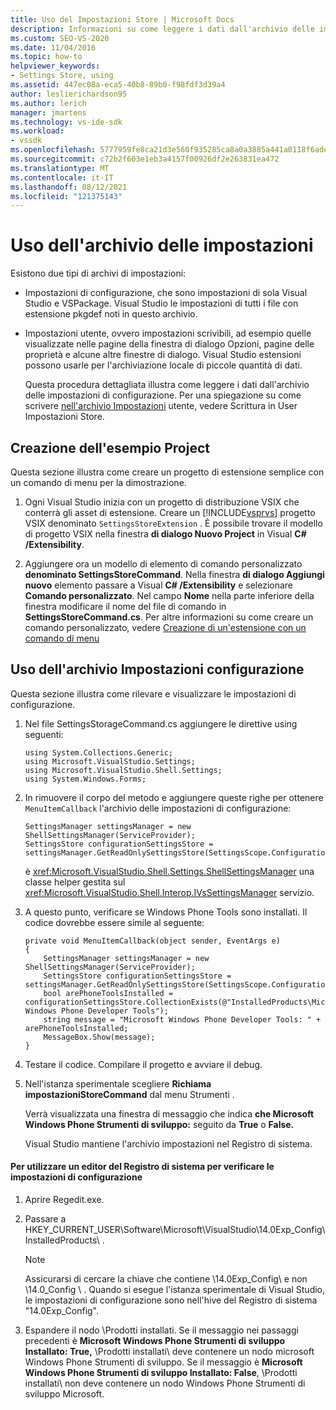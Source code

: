 ```yaml
---
title: Uso del Impostazioni Store | Microsoft Docs
description: Informazioni su come leggere i dati dall'archivio delle impostazioni di configurazione, che sono impostazioni di sola Visual Studio e VSPackage.
ms.custom: SEO-VS-2020
ms.date: 11/04/2016
ms.topic: how-to
helpviewer_keywords:
- Settings Store, using
ms.assetid: 447ec08a-eca5-40b8-89b0-f98fdf3d39a4
author: leslierichardson95
ms.author: lerich
manager: jmartens
ms.technology: vs-ide-sdk
ms.workload:
- vssdk
ms.openlocfilehash: 5777959fe8ca21d3e560f935285ca8a0a3885a441a0118f6ade8a40b208a5bc7
ms.sourcegitcommit: c72b2f603e1eb3a4157f00926df2e263831ea472
ms.translationtype: MT
ms.contentlocale: it-IT
ms.lasthandoff: 08/12/2021
ms.locfileid: "121375143"
---
```

# <a name="using-the-settings-store"></a>Uso dell'archivio delle impostazioni
Esistono due tipi di archivi di impostazioni:

- Impostazioni di configurazione, che sono impostazioni di sola Visual Studio e VSPackage. Visual Studio le impostazioni di tutti i file con estensione pkgdef noti in questo archivio.

- Impostazioni utente, ovvero impostazioni scrivibili, ad esempio quelle  visualizzate nelle pagine della finestra di dialogo Opzioni, pagine delle proprietà e alcune altre finestre di dialogo. Visual Studio estensioni possono usarle per l'archiviazione locale di piccole quantità di dati.

  Questa procedura dettagliata illustra come leggere i dati dall'archivio delle impostazioni di configurazione. Per una spiegazione su come scrivere [nell'archivio Impostazioni](../extensibility/writing-to-the-user-settings-store.md) utente, vedere Scrittura in User Impostazioni Store.

## <a name="creating-the-example-project"></a>Creazione dell'esempio Project
 Questa sezione illustra come creare un progetto di estensione semplice con un comando di menu per la dimostrazione.

1. Ogni Visual Studio inizia con un progetto di distribuzione VSIX che conterrà gli asset di estensione. Creare un [!INCLUDE[vsprvs](../code-quality/includes/vsprvs_md.md)] progetto VSIX denominato `SettingsStoreExtension` . È possibile trovare il modello di progetto VSIX nella finestra **di dialogo Nuovo Project** in Visual **C# /Extensibility**.

2. Aggiungere ora un modello di elemento di comando personalizzato **denominato SettingsStoreCommand**. Nella finestra **di dialogo Aggiungi nuovo** elemento passare a Visual **C# /Extensibility** e selezionare **Comando personalizzato**. Nel campo **Nome** nella parte inferiore della finestra modificare il nome del file di comando in **SettingsStoreCommand.cs**. Per altre informazioni su come creare un comando personalizzato, vedere [Creazione di un'estensione con un comando di menu](../extensibility/creating-an-extension-with-a-menu-command.md)

## <a name="using-the-configuration-settings-store"></a>Uso dell'archivio Impostazioni configurazione
 Questa sezione illustra come rilevare e visualizzare le impostazioni di configurazione.

1. Nel file SettingsStorageCommand.cs aggiungere le direttive using seguenti:

   ```
   using System.Collections.Generic;
   using Microsoft.VisualStudio.Settings;
   using Microsoft.VisualStudio.Shell.Settings;
   using System.Windows.Forms;
   ```

2. In rimuovere il corpo del metodo e aggiungere queste righe per ottenere `MenuItemCallback` l'archivio delle impostazioni di configurazione:

   ```
   SettingsManager settingsManager = new ShellSettingsManager(ServiceProvider);
   SettingsStore configurationSettingsStore = settingsManager.GetReadOnlySettingsStore(SettingsScope.Configuration);
   ```

    è <xref:Microsoft.VisualStudio.Shell.Settings.ShellSettingsManager> una classe helper gestita sul <xref:Microsoft.VisualStudio.Shell.Interop.IVsSettingsManager> servizio.

3. A questo punto, verificare se Windows Phone Tools sono installati. Il codice dovrebbe essere simile al seguente:

   ```
   private void MenuItemCallback(object sender, EventArgs e)
   {
       SettingsManager settingsManager = new ShellSettingsManager(ServiceProvider);
       SettingsStore configurationSettingsStore = settingsManager.GetReadOnlySettingsStore(SettingsScope.Configuration);
       bool arePhoneToolsInstalled = configurationSettingsStore.CollectionExists(@"InstalledProducts\Microsoft Windows Phone Developer Tools");
       string message = "Microsoft Windows Phone Developer Tools: " + arePhoneToolsInstalled;
       MessageBox.Show(message);
   }
   ```

4. Testare il codice. Compilare il progetto e avviare il debug.

5. Nell'istanza sperimentale scegliere **Richiama** **impostazioniStoreCommand** dal menu Strumenti .

    Verrà visualizzata una finestra di messaggio che indica **che Microsoft Windows Phone Strumenti di sviluppo:** seguito da **True** o **False.**

   Visual Studio mantiene l'archivio impostazioni nel Registro di sistema.

#### <a name="to-use-a-registry-editor-to-verify-configuration-settings"></a>Per utilizzare un editor del Registro di sistema per verificare le impostazioni di configurazione

1. Aprire Regedit.exe.

2. Passare a HKEY_CURRENT_USER\Software\Microsoft\VisualStudio\14.0Exp_Config\InstalledProducts\\ .

    > [!NOTE]
    > Assicurarsi di cercare la chiave che contiene \14.0Exp_Config\ e non \14.0_Config \\ . Quando si esegue l'istanza sperimentale di Visual Studio, le impostazioni di configurazione sono nell'hive del Registro di sistema "14.0Exp_Config".

3. Espandere il nodo \Prodotti installati\. Se il messaggio nei passaggi precedenti è **Microsoft Windows Phone Strumenti di sviluppo Installato: True,** \Prodotti installati\ deve contenere un nodo microsoft Windows Phone Strumenti di sviluppo. Se il messaggio è **Microsoft Windows Phone Strumenti di sviluppo Installato: False**, \Prodotti installati\ non deve contenere un nodo Windows Phone Strumenti di sviluppo Microsoft.
